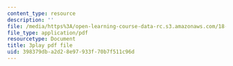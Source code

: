 ```yaml
---
content_type: resource
description: ''
file: /media/https%3A/open-learning-course-data-rc.s3.amazonaws.com/18-01sc-single-variable-calculus-fall-2010/398379dba2d28e97933f70b7f511c96d_wezQdmwolMU.pdf
file_type: application/pdf
resourcetype: Document
title: 3play pdf file
uid: 398379db-a2d2-8e97-933f-70b7f511c96d
---
```

